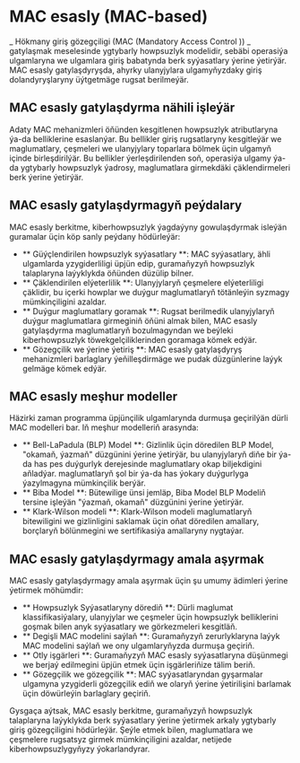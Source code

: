 # MAC esasly (MAC-based)

_ Hökmany giriş gözegçiligi (MAC (Mandatory Access Control )) _ gatylaşmak meselesinde ygtybarly howpsuzlyk modelidir, sebäbi operasiýa ulgamlaryna we ulgamlara giriş babatynda berk syýasatlary ýerine ýetirýär. MAC esasly gatylaşdyryşda, ahyrky ulanyjylara ulgamyňyzdaky giriş dolandyryşlaryny üýtgetmäge rugsat berilmeýär.

## MAC esasly gatylaşdyrma nähili işleýär

Adaty MAC mehanizmleri öňünden kesgitlenen howpsuzlyk atributlaryna ýa-da belliklerine esaslanýar. Bu bellikler giriş rugsatlaryny kesgitleýär we maglumatlary, çeşmeleri we ulanyjylary toparlara bölmek üçin ulgamyň içinde birleşdirilýär. Bu bellikler ýerleşdirilenden soň, operasiýa ulgamy ýa-da ygtybarly howpsuzlyk ýadrosy, maglumatlara girmekdäki çäklendirmeleri berk ýerine ýetirýär.

## MAC esasly gatylaşdyrmagyň peýdalary

MAC esasly berkitme, kiberhowpsuzlyk ýagdaýyny gowulaşdyrmak isleýän guramalar üçin köp sanly peýdany hödürleýär:

- ** Güýçlendirilen howpsuzlyk syýasatlary **: MAC syýasatlary, ähli ulgamlarda yzygiderliligi üpjün edip, guramaňyzyň howpsuzlyk talaplaryna laýyklykda öňünden düzülip bilner.
- ** Çäklendirilen elýeterlilik **: Ulanyjylaryň çeşmelere elýeterliligi çäklidir, bu içerki howplar we duýgur maglumatlaryň tötänleýin syzmagy mümkinçiligini azaldar.
- ** Duýgur maglumatlary goramak **: Rugsat berilmedik ulanyjylaryň duýgur maglumatlara girmeginiň öňüni almak bilen, MAC esasly gatylaşdyrma maglumatlaryň bozulmagyndan we beýleki kiberhowpsuzlyk töwekgelçiliklerinden goramaga kömek edýär.
- ** Gözegçilik we ýerine ýetiriş **: MAC esasly gatylaşdyryş mehanizmleri barlaglary ýeňilleşdirmäge we pudak düzgünlerine laýyk gelmäge kömek edýär.

## MAC esasly meşhur modeller

Häzirki zaman programma üpjünçilik ulgamlarynda durmuşa geçirilýän dürli MAC modelleri bar. Iň meşhur modelleriň arasynda:

- ** Bell-LaPadula (BLP) Model **: Gizlinlik üçin döredilen BLP Model, "okamaň, ýazmaň" düzgünini ýerine ýetirýär, bu ulanyjylaryň diňe bir ýa-da has pes duýgurlyk derejesinde maglumatlary okap biljekdigini aňladýar. maglumatlaryň şol bir ýa-da has ýokary duýgurlyga ýazylmagyna mümkinçilik berýär.
- ** Biba Model **: Bütewilige ünsi jemläp, Biba Model BLP Modeliň tersine işleýän "ýazmaň, okamaň" düzgünini ýerine ýetirýär.
- ** Klark-Wilson modeli **: Klark-Wilson modeli maglumatlaryň bitewiligini we gizlinligini saklamak üçin oňat döredilen amallary, borçlaryň bölünmegini we sertifikasiýa amallaryny nygtaýar.

## MAC esasly gatylaşdyrmagy amala aşyrmak

MAC esasly gatylaşdyrmagy amala aşyrmak üçin şu umumy ädimleri ýerine ýetirmek möhümdir:

- ** Howpsuzlyk Syýasatlaryny dörediň **: Dürli maglumat klassifikasiýalary, ulanyjylar we çeşmeler üçin howpsuzlyk belliklerini goşmak bilen anyk syýasatlary we görkezmeleri kesgitläň.
- ** Degişli MAC modelini saýlaň **: Guramaňyzyň zerurlyklaryna laýyk MAC modelini saýlaň we ony ulgamlaryňyzda durmuşa geçiriň.
- ** Otly işgärleri **: Guramaňyzyň MAC esasly syýasatlaryna düşünmegi we berjaý edilmegini üpjün etmek üçin işgärleriňize tälim beriň.
- ** Gözegçilik we gözegçilik **: MAC syýasatlaryndan gyşarmalar ulgamyna yzygiderli gözegçilik ediň we olaryň ýerine ýetirilişini barlamak üçin döwürleýin barlaglary geçiriň.

Gysgaça aýtsak, MAC esasly berkitme, guramaňyzyň howpsuzlyk talaplaryna laýyklykda berk syýasatlary ýerine ýetirmek arkaly ygtybarly giriş gözegçiligini hödürleýär. Şeýle etmek bilen, maglumatlara we çeşmelere rugsatsyz girmek mümkinçiligini azaldar, netijede kiberhowpsuzlygyňyzy ýokarlandyrar.